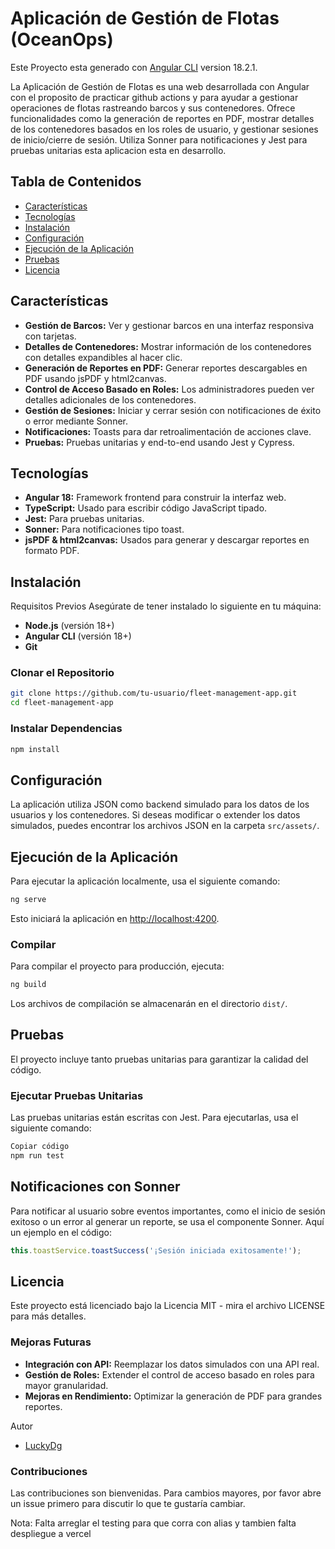 # Aplicación de Gestión de Flotas (OceanOps)

Este Proyecto esta generado con [Angular CLI](https://github.com/angular/angular-cli) version 18.2.1.

La Aplicación de Gestión de Flotas es una web desarrollada con Angular con el proposito de practicar github actions y para ayudar a gestionar operaciones de flotas rastreando barcos y sus contenedores. Ofrece funcionalidades como la generación de reportes en PDF, mostrar detalles de los contenedores basados en los roles de usuario, y gestionar sesiones de inicio/cierre de sesión. Utiliza Sonner para notificaciones y Jest para pruebas unitarias esta aplicacion esta en desarrollo.

## Tabla de Contenidos

- [Características](#características)
- [Tecnologías](#tecnologías)
- [Instalación](#instalación)
- [Configuración](#configuración)
- [Ejecución de la Aplicación](#ejecución-de-la-aplicación)
- [Pruebas](#pruebas)
- [Licencia](#licencia)

## Características

- **Gestión de Barcos:** Ver y gestionar barcos en una interfaz responsiva con tarjetas.
- **Detalles de Contenedores:** Mostrar información de los contenedores con detalles expandibles al hacer clic.
- **Generación de Reportes en PDF:** Generar reportes descargables en PDF usando jsPDF y html2canvas.
- **Control de Acceso Basado en Roles:** Los administradores pueden ver detalles adicionales de los contenedores.
- **Gestión de Sesiones:** Iniciar y cerrar sesión con notificaciones de éxito o error mediante Sonner.
- **Notificaciones:** Toasts para dar retroalimentación de acciones clave.
- **Pruebas:** Pruebas unitarias y end-to-end usando Jest y Cypress.

## Tecnologías

- **Angular 18:** Framework frontend para construir la interfaz web.
- **TypeScript:** Usado para escribir código JavaScript tipado.
- **Jest:** Para pruebas unitarias.
- **Sonner:** Para notificaciones tipo toast.
- **jsPDF & html2canvas:** Usados para generar y descargar reportes en formato PDF.

## Instalación

Requisitos Previos
Asegúrate de tener instalado lo siguiente en tu máquina:

- **Node.js** (versión 18+)
- **Angular CLI** (versión 18+)
- **Git**

### Clonar el Repositorio

```bash
git clone https://github.com/tu-usuario/fleet-management-app.git
cd fleet-management-app
```

### Instalar Dependencias

```bash
npm install
```

## Configuración

La aplicación utiliza JSON como backend simulado para los datos de los usuarios y los contenedores. Si deseas modificar o extender los datos simulados, puedes encontrar los archivos JSON en la carpeta `src/assets/`.

## Ejecución de la Aplicación

Para ejecutar la aplicación localmente, usa el siguiente comando:

```bash
ng serve
```

Esto iniciará la aplicación en [http://localhost:4200](http://localhost:4200).

### Compilar

Para compilar el proyecto para producción, ejecuta:

```bash
ng build
```

Los archivos de compilación se almacenarán en el directorio `dist/`.

## Pruebas

El proyecto incluye tanto pruebas unitarias para garantizar la calidad del código.

### Ejecutar Pruebas Unitarias

Las pruebas unitarias están escritas con Jest. Para ejecutarlas, usa el siguiente comando:

```bash
Copiar código
npm run test
```

## Notificaciones con Sonner

Para notificar al usuario sobre eventos importantes, como el inicio de sesión exitoso o un error al generar un reporte, se usa el componente Sonner. Aquí un ejemplo en el código:

```typescript
this.toastService.toastSuccess('¡Sesión iniciada exitosamente!');
```

## Licencia

Este proyecto está licenciado bajo la Licencia MIT - mira el archivo LICENSE para más detalles.

### Mejoras Futuras

- **Integración con API:** Reemplazar los datos simulados con una API real.
- **Gestión de Roles:** Extender el control de acceso basado en roles para mayor granularidad.
- **Mejoras en Rendimiento:** Optimizar la generación de PDF para grandes reportes.

Autor

- [LuckyDg](https://github.com/LuckyDg)

### Contribuciones

Las contribuciones son bienvenidas. Para cambios mayores, por favor abre un issue primero para discutir lo que te gustaría cambiar.

Nota: Falta arreglar el testing para que corra con alias y tambien falta despliegue a vercel
